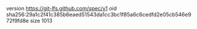 version https://git-lfs.github.com/spec/v1
oid sha256:29a1c2f41c385b6eaed51543da1cc3bc1f85a6c6cedfd2e05cb546e972f9fd8e
size 1013
